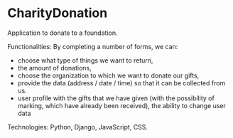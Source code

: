 # CharityDonation

Application to donate to a foundation.

Functionalities:
By completing a number of forms, we can:
- choose what type of things we want to return,
- the amount of donations,
- choose the organization to which we want to donate our gifts,
- provide the data (address / date / time) so that it can be collected from us.
- user profile with the gifts that we have given (with the possibility of marking,
which have already been received), the ability to change user data

Technologies: Python, Django, JavaScript, CSS.